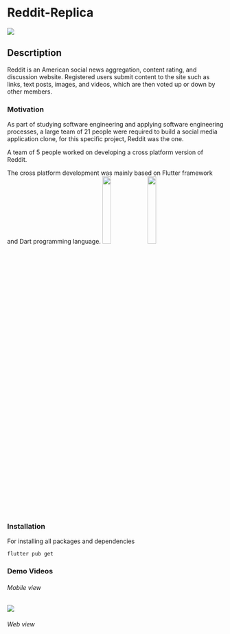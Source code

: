 # Reddit-Replica
![](https://download.logo.wine/logo/Reddit/Reddit-Logo.wine.png)
<br>

## Descrtiption

Reddit is an American social news aggregation, content rating, and discussion website. Registered users submit content to the site such as links, text posts, images, and videos, which are then voted up or down by other members.

### Motivation

As part of studying software engineering and applying software engineering processes, a large team of 21 people were required to build a social media application clone, for this specific project, Reddit was the one.

A team of 5 people worked on developing a cross platform version of Reddit. 

The cross platform development was mainly based on Flutter framework and Dart programming language.
<img src="https://storage.googleapis.com/cms-storage-bucket/c823e53b3a1a7b0d36a9.png" width = 20%>  </t>
<img src="https://upload.wikimedia.org/wikipedia/commons/thumb/f/fe/Dart_programming_language_logo.svg/2560px-Dart_programming_language_logo.svg.png" width=20%>

### Installation

For installing all packages and dependencies

```
flutter pub get
```

### Demo Videos 

###### Mobile view
![](https://github.com/SarahElzayat/Flutter-Reddit-Clone/blob/master/screenshots/vid1.gif)


###### Web view
